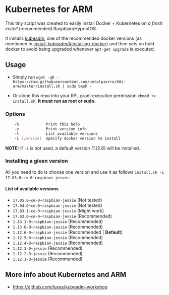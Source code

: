 # Kubernetes for ARM

This tiny script was created to easily install Docker + Kubernetes on *a fresh install* (recommended) Raspbian/HypriotOS.

It installs [kubeadm](https://kubernetes.io/docs/setup/independent/install-kubeadm/#installing-kubeadm-kubelet-and-kubectl), one of the recommended docker versions (as mentioned in [install-kubeadm/#installing-docker](https://kubernetes.io/docs/setup/independent/install-kubeadm/#installing-docker)) and then sets on hold docker to avoid being upgraded whenever `apt-get upgrade` is executed.

## Usage

* Simply run `wget -qO - https://raw.githubusercontent.com/untalpierre/k8s-arm/master/install.sh | sudo bash -`

* Or clone this repo into your RPi, grant execution permission `chmod +x install.sh`. **It must run as root or sudo.**

### Options

```sh
    -h            Print this help
    -v            Print version info
    -l            List available versions
    -i [version]  Specify docker version to install
```

**NOTE:** if `-i` is not used, a default version *(1.12.6)* will be installed.

### Installing a given version

All you need to do is choose one version and use it as follows `install.sh -i 17.03.0~ce-0~raspbian-jessie`.

#### List of available versions

* `17.05.0~ce-0~raspbian-jessie` (Not tested)
* `17.04.0~ce-0~raspbian-jessie` (Not tested)
* `17.03.1~ce-0~raspbian-jessie` (Might work)
* `17.03.0~ce-0~raspbian-jessie` (Recommended)
* `1.13.1-0~raspbian-jessie` (Recommended)
* `1.13.0-0~raspbian-jessie` (Recommended)
* `1.12.6-0~raspbian-jessie` (Recommended | **Default**)
* `1.12.5-0~raspbian-jessie` (Recommended)
* `1.12.4-0~raspbian-jessie` (Recommended)
* `1.12.3-0~jessie` (Recommended)
* `1.12.2-0~jessie` (Recommended)
* `1.12.1-0~jessie` (Recommended)

## More info about Kubernetes and ARM

* https://github.com/luxas/kubeadm-workshop